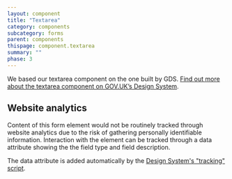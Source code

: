 ```yaml
---
layout: component
title: "Textarea"
category: components
subcategory: forms
parent: components
thispage: component.textarea
summary: ""
phase: 3
---
```

We based our textarea component on the one built by GDS. [Find out more about the textarea component on GOV.UK’s Design System](https://design-system.service.gov.uk/components/textarea/).

## Website analytics

Content of this form element would not be routinely tracked through website analytics due to the risk of gathering personally identifiable information. Interaction with the element can be tracked through a data attribute showing the the field type and field description.

The data attribute is added automatically by the [Design System's "tracking" script](/get-started/tracking/#text-input).
